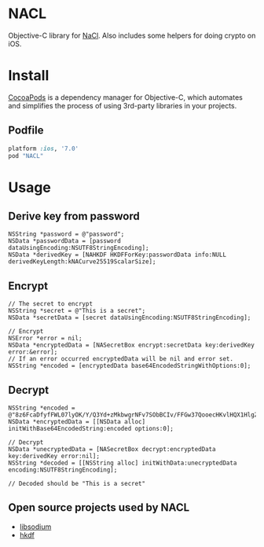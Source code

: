 NACL
====

Objective-C library for [NaCl](http://nacl.cr.yp.to/). Also includes some helpers for doing crypto on iOS.

# Install

[CocoaPods](http://cocoapods.org) is a dependency manager for Objective-C, which automates and simplifies the process of using 3rd-party libraries in your projects.

## Podfile

```ruby
platform :ios, '7.0'
pod "NACL"
```

# Usage

## Derive key from password
```objc
NSString *password = @"password";
NSData *passwordData = [password dataUsingEncoding:NSUTF8StringEncoding];
NSData *derivedKey = [NAHKDF HKDFForKey:passwordData info:NULL derivedKeyLength:kNACurve25519ScalarSize];
```

## Encrypt
```objc
// The secret to encrypt
NSString *secret = @"This is a secret";
NSData *secretData = [secret dataUsingEncoding:NSUTF8StringEncoding];
  
// Encrypt
NSError *error = nil;
NSData *encryptedData = [NASecretBox encrypt:secretData key:derivedKey error:&error];
// If an error occurred encryptedData will be nil and error set.
NSString *encoded = [encryptedData base64EncodedStringWithOptions:0];
```

## Decrypt
```objc
NSString *encoded = @"8z6FcaDfyfFWL07lyOK/Y/Q3Yd+zMkbwgrNFv7SObBCIv/FFGw37QooecHKvlHQX1HlgZRouqgE=";
NSData *encryptedData = [[NSData alloc] initWithBase64EncodedString:encoded options:0];
  
// Decrypt
NSData *unecryptedData = [NASecretBox decrypt:encryptedData key:derivedKey error:nil];
NSString *decoded = [[NSString alloc] initWithData:unecryptedData encoding:NSUTF8StringEncoding];

// Decoded should be "This is a secret"
```

## Open source projects used by NACL

* [libsodium](https://github.com/jedisct1/libsodium)
* [hkdf](https://github.com/seb-m/CryptoPill)
